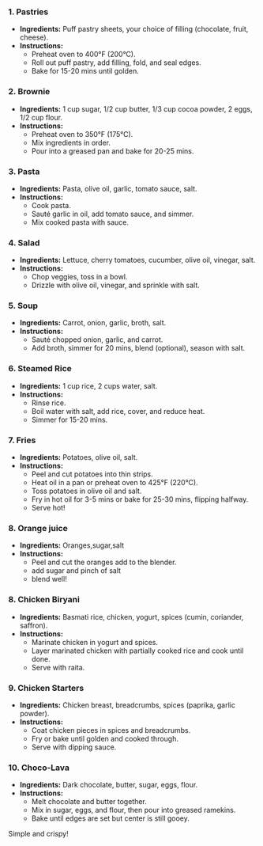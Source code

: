 ### 1. **Pastries**  
- **Ingredients:** Puff pastry sheets, your choice of filling (chocolate, fruit, cheese).  
- **Instructions:**  
  - Preheat oven to 400°F (200°C).  
  - Roll out puff pastry, add filling, fold, and seal edges.  
  - Bake for 15-20 mins until golden.

### 2. **Brownie**  
- **Ingredients:** 1 cup sugar, 1/2 cup butter, 1/3 cup cocoa powder, 2 eggs, 1/2 cup flour.  
- **Instructions:**  
  - Preheat oven to 350°F (175°C).  
  - Mix ingredients in order.  
  - Pour into a greased pan and bake for 20-25 mins.

### 3. **Pasta**  
- **Ingredients:** Pasta, olive oil, garlic, tomato sauce, salt.  
- **Instructions:**  
  - Cook pasta.  
  - Sauté garlic in oil, add tomato sauce, and simmer.  
  - Mix cooked pasta with sauce.

### 4. **Salad**  
- **Ingredients:** Lettuce, cherry tomatoes, cucumber, olive oil, vinegar, salt.  
- **Instructions:**  
  - Chop veggies, toss in a bowl.  
  - Drizzle with olive oil, vinegar, and sprinkle with salt.

### 5. **Soup**  
- **Ingredients:** Carrot, onion, garlic, broth, salt.  
- **Instructions:**  
  - Sauté chopped onion, garlic, and carrot.  
  - Add broth, simmer for 20 mins, blend (optional), season with salt.

### 6. **Steamed Rice**  
- **Ingredients:** 1 cup rice, 2 cups water, salt.  
- **Instructions:**  
  - Rinse rice.  
  - Boil water with salt, add rice, cover, and reduce heat.  
  - Simmer for 15-20 mins.

### 7. **Fries**  
- **Ingredients:** Potatoes, olive oil, salt.  
- **Instructions:**  
  - Peel and cut potatoes into thin strips.  
  - Heat oil in a pan or preheat oven to 425°F (220°C).  
  - Toss potatoes in olive oil and salt.  
  - Fry in hot oil for 3-5 mins or bake for 25-30 mins, flipping halfway.  
  - Serve hot! 
### 8. **Orange juice**  
- **Ingredients:** Oranges,sugar,salt  
- **Instructions:**  
  - Peel and cut the oranges add to the blender.
  - add sugar and pinch of salt
  - blend well!

### 8. **Chicken Biryani**  
- **Ingredients:** Basmati rice, chicken, yogurt, spices (cumin, coriander, saffron).  
- **Instructions:**  
  - Marinate chicken in yogurt and spices.  
  - Layer marinated chicken with partially cooked rice and cook until done.  
  - Serve with raita.

### 9. **Chicken Starters**  
- **Ingredients:** Chicken breast, breadcrumbs, spices (paprika, garlic powder).  
- **Instructions:**  
  - Coat chicken pieces in spices and breadcrumbs.  
  - Fry or bake until golden and cooked through.  
  - Serve with dipping sauce.

### 10. **Choco-Lava**  
- **Ingredients:** Dark chocolate, butter, sugar, eggs, flour.  
- **Instructions:**  
  - Melt chocolate and butter together.  
  - Mix in sugar, eggs, and flour, then pour into greased ramekins.  
  - Bake until edges are set but center is still gooey.


Simple and crispy!